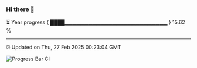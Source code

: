 ### Hi there 👋

⏳ Year progress { ████▁▁▁▁▁▁▁▁▁▁▁▁▁▁▁▁▁▁▁▁▁▁▁▁▁▁ } 15.62 %

---

⏰ Updated on Thu, 27 Feb 2025 00:23:04 GMT

![Progress Bar CI](https://github.com/liununu/liununu/workflows/Progress%20Bar%20CI/badge.svg)
